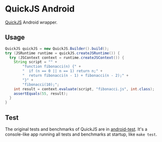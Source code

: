 # QuickJS Android

[QuickJS](https://bellard.org/quickjs/) Android wrapper.

## Usage

```Java
QuickJS quickJS = new QuickJS.Builder().build();
try (JSRuntime runtime = quickJS.createJSRuntime()) {
  try (JSContext context = runtime.createJSContext()) {
    String script = "" +
        "function fibonacci(n) {" +
        "  if (n == 0 || n == 1) return n;" +
        "  return fibonacci(n - 1) + fibonacci(n - 2);" +
        "}" +
        "fibonacci(10);";
    int result = context.evaluate(script, "fibonacci.js", int.class);
    assertEquals(55, result);
  }
}
```

## Test

The original tests and benchmarks of QuickJS are in [android-test](android-test). It's a console-like app running all tests and benchmarks at startup, like `make test`.
